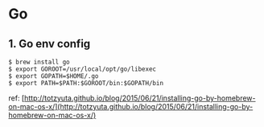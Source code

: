 # Go 

## 1. Go env config

```Shell
$ brew install go
$ export GOROOT=/usr/local/opt/go/libexec
$ export GOPATH=$HOME/.go
$ export PATH=$PATH:$GOROOT/bin:$GOPATH/bin
```

ref: [http://totzyuta.github.io/blog/2015/06/21/installing-go-by-homebrew-on-mac-os-x/](http://totzyuta.github.io/blog/2015/06/21/installing-go-by-homebrew-on-mac-os-x/)


